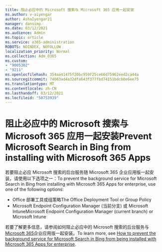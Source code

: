 ```yaml
---
title: 阻止必应中的 Microsoft 搜索与 Microsoft 365 应用一起安装
ms.author: v-aiyengar
author: AshaIyengar21
manager: dansimp
ms.date: 03/12/2021
ms.audience: Admin
ms.topic: article
ms.service: o365-administration
ROBOTS: NOINDEX, NOFOLLOW
localization_priority: Normal
ms.collection: Adm_O365
ms.custom:
- "9005302"
- "9211"
ms.openlocfilehash: 354aa41475f20bc959f25ce66d75962eed2ca44a
ms.sourcegitcommit: 74663ad4a32dfa643f377fbd74151bdcb0e6ee75
ms.translationtype: MT
ms.contentlocale: zh-CN
ms.lasthandoff: 03/12/2021
ms.locfileid: "50753939"
---
```

# <a name="prevent-microsoft-search-in-bing-from-installing-with-microsoft-365-apps"></a><span data-ttu-id="8a290-102">阻止必应中的 Microsoft 搜索与 Microsoft 365 应用一起安装</span><span class="sxs-lookup"><span data-stu-id="8a290-102">Prevent Microsoft Search in Bing from installing with Microsoft 365 Apps</span></span>

<span data-ttu-id="8a290-103">若要阻止必应 Microsoft 搜索的后台服务随 Microsoft 365 企业应用版一起安装，请使用以下选项之一：</span><span class="sxs-lookup"><span data-stu-id="8a290-103">To prevent the background service for Microsoft Search in Bing from installing with Microsoft 365 Apps for enterprise, use one of the following options:</span></span>

- <span data-ttu-id="8a290-104">Office 部署工具或组策略</span><span class="sxs-lookup"><span data-stu-id="8a290-104">The Office Deployment Tool or Group Policy</span></span>
- <span data-ttu-id="8a290-105">Microsoft Endpoint Configuration Manager (当前分支) 或 Microsoft Intune</span><span class="sxs-lookup"><span data-stu-id="8a290-105">Microsoft Endpoint Configuration Manager (current branch) or Microsoft Intune</span></span>

<span data-ttu-id="8a290-106">若要了解更多信息，请参阅如何阻止必应中的 Microsoft 搜索的后台服务与 [Microsoft 365](https://go.microsoft.com/fwlink/?linkid=2151946)企业应用版一起安装。</span><span class="sxs-lookup"><span data-stu-id="8a290-106">To learn more, see [How to prevent the background service for Microsoft Search in Bing from being installed with Microsoft 365 Apps for enterprise](https://go.microsoft.com/fwlink/?linkid=2151946).</span></span>
